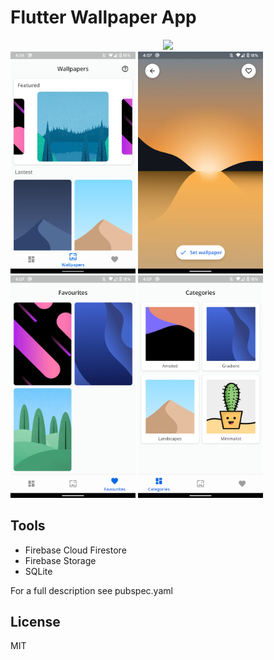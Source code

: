 # Flutter Wallpaper App

<div align="center">
  <img src="https://media.giphy.com/media/KHDbVG3zLC9xDyx1yd/giphy.gif"/>
</div>

<tr>
      <td style="text-align: center">
        <img src="./screenshots/Screenshot1.png" width="200" />
      </td>
      <td style="text-align: center">
        <img src="./screenshots/Screenshot2.png" width="200" />
      </td>
      <td style="text-align: center">
        <img src="./screenshots/Screenshot3.png" width="200" />
      </td>
      <td style="text-align: center">
        <img src="./screenshots/Screenshot4.png" width="200" />
      </td>
    </tr>

## Tools
- Firebase Cloud Firestore
- Firebase Storage
- SQLite

For a full description see pubspec.yaml

## License
MIT
